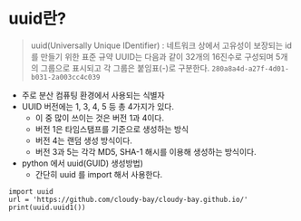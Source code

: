 # uuid란?
> uuid(Universally Unique IDentifier) : 네트워크 상에서 고유성이 보장되는 id를 만들기 위한 표준 규약
> UUID는 다음과 같이 32개의 16진수로 구성되며 5개의 그룹으로 표시되고 각 그룹은 붙임표(-)로 구분한다.
> `280a8a4d-a27f-4d01-b031-2a003cc4c039`

- 주로 분산 컴퓨팅 환경에서 사용되는 식별자
- UUID 버전에는 1, 3, 4, 5 등 총 4가지가 있다. 
  - 이 중 많이 쓰이는 것은 버전 1과 4이다. 
  - 버전 1은 타임스탬프를 기준으로 생성하는 방식
  - 버전 4는 랜덤 생성 방식이다. 
  - 버전 3과 5는 각각 MD5, SHA-1 해시를 이용해 생성하는 방식이다.
- python 에서 uuid(GUID) 생성방법)
  - 간단히 uuid 를 import 해서 사용한다. 
```
import uuid
url = 'https://github.com/cloudy-bay/cloudy-bay.github.io/'
print(uuid.uuid1())
```
